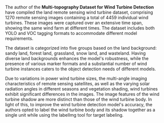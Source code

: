 The author of the **Multi-topography Dataset for Wind Turbine Detection** have compiled the land remote sensing wind turbine dataset, comprising 1270 remote sensing images containing a total of 4459 individual wind turbines. These images were captured over an extensive time span, showing the same wind farm at different times. The dataset includes both YOLO and VOC tagging formats to accommodate different model requirements.

The dataset is categorized into five groups based on the land background: sandy land, forest land, grassland, snow land, and wasteland. Having diverse land backgrounds enhances the model's robustness, while the presence of various marker formats and a substantial number of wind turbine instances caters to the object detection needs of different models.

Due to variations in power wind turbine sizes, the multi-angle imaging characteristics of remote sensing satellites, as well as the varying solar radiation angles in different seasons and vegetation shading, wind turbines exhibit significant differences in the images. The image features of the wind turbine shadow are more distinct than those of the wind turbine body. In light of this, to improve the wind turbine detection model's accuracy, the authors opted to label the wind turbine body and its shadow together as a single unit while using the labelImg tool for target labeling.